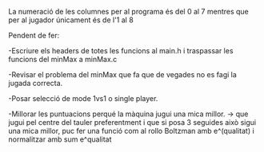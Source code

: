 La numeració de les columnes per al programa és del 0 al 7 mentres que per al jugador únicament és de l'1 al 8

Pendent de fer:

-Escriure els headers de totes les funcions al main.h i traspassar les funcions del minMax a minMax.c

-Revisar el problema del minMax que fa que de vegades no es fagi la jugada correcta.

-Posar selecció de mode 1vs1 o single player.

-Millorar les puntuacions perqué la màquina jugui una mica millor. -> que jugui pel centre del tauler preferentment i que si posa 3 seguides això sigui una mica millor, puc fer una funció com al rollo Boltzman amb e^(qualitat) i normalitzar amb sum e^qualitat
